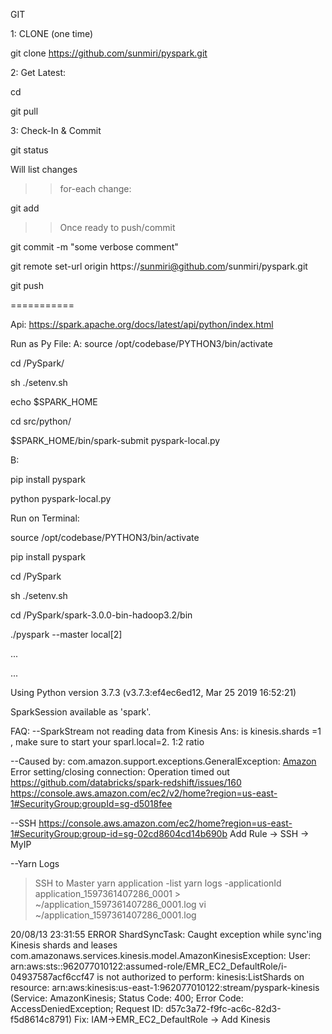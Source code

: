 GIT

1: CLONE (one time)

git clone https://github.com/sunmiri/pyspark.git

2: Get Latest:

cd <your dir>

git pull

3: Check-In & Commit

git status

Will list changes

>>for-each change:

git add <file-with-patch>

>>Once ready to push/commit

git commit -m "some verbose comment"

git remote set-url origin https://sunmiri@github.com/sunmiri/pyspark.git

git push

===========


Api: https://spark.apache.org/docs/latest/api/python/index.html

Run as Py File:
A:
source /opt/codebase/PYTHON3/bin/activate

cd <your-path>/PySpark/

sh ./setenv.sh

echo $SPARK_HOME

cd src/python/

$SPARK_HOME/bin/spark-submit pyspark-local.py

B:

pip install pyspark

python pyspark-local.py

Run on Terminal:

source /opt/codebase/PYTHON3/bin/activate

pip install pyspark

cd <your-path>/PySpark

sh ./setenv.sh

cd <your-path>/PySpark/spark-3.0.0-bin-hadoop3.2/bin

./pyspark --master local[2]

...

...

Using Python version 3.7.3 (v3.7.3:ef4ec6ed12, Mar 25 2019 16:52:21)

SparkSession available as 'spark'.


FAQ:
--SparkStream not reading data from Kinesis
Ans: is kinesis.shards =1 , make sure to start your sparl.local=2. 1:2 ratio

--Caused by: com.amazon.support.exceptions.GeneralException: [Amazon](500150) Error setting/closing connection: Operation timed out
https://github.com/databricks/spark-redshift/issues/160
https://console.aws.amazon.com/ec2/v2/home?region=us-east-1#SecurityGroup:groupId=sg-d5018fee

--SSH
https://console.aws.amazon.com/ec2/home?region=us-east-1#SecurityGroup:group-id=sg-02cd8604cd14b690b
Add Rule -> SSH -> MyIP

--Yarn Logs
>SSH to Master
>yarn application -list
>yarn logs -applicationId application_1597361407286_0001 > ~/application_1597361407286_0001.log
>vi ~/application_1597361407286_0001.log

20/08/13 23:31:55 ERROR ShardSyncTask: Caught exception while sync'ing Kinesis shards and leases
com.amazonaws.services.kinesis.model.AmazonKinesisException: User: arn:aws:sts::962077010122:assumed-role/EMR_EC2_DefaultRole/i-04937587acf6ccf47 is not authorized to perform: kinesis:ListShards on resource: arn:aws:kinesis:us-east-1:962077010122:stream/pyspark-kinesis (Service: AmazonKinesis; Status Code: 400; Error Code: AccessDeniedException; Request ID: d57c3a72-f9fc-ac6c-82d3-f5d8614c8791)
Fix: IAM->EMR_EC2_DefaultRole -> Add Kinesis